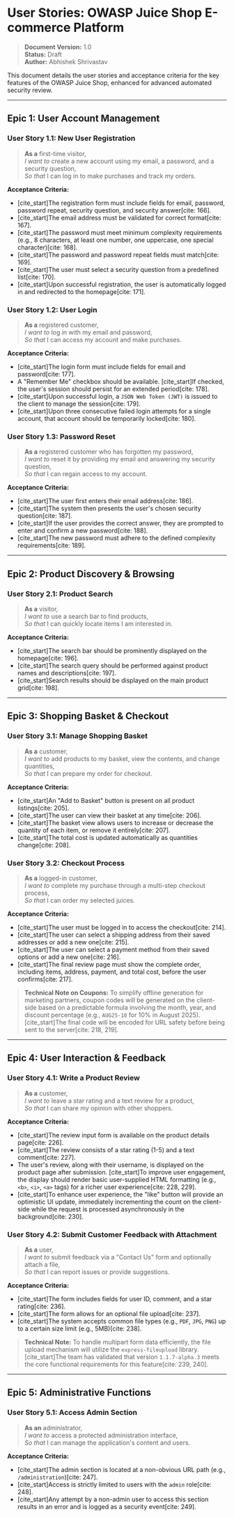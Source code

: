 # User Stories: OWASP Juice Shop E-commerce Platform

> **Document Version:** 1.0  
> **Status:** Draft  
> **Author:** Abhishek Shrivastav  

This document details the user stories and acceptance criteria for the key features of the OWASP Juice Shop, enhanced for advanced automated security review.

---

## Epic 1: User Account Management

### User Story 1.1: New User Registration

> **As a** first-time visitor,  
> *I want to* create a new account using my email, a password, and a security question,  
> *So that* I can log in to make purchases and track my orders.

**Acceptance Criteria:**
* [cite_start]The registration form must include fields for email, password, password repeat, security question, and security answer[cite: 166].
* [cite_start]The email address must be validated for correct format[cite: 167].
* [cite_start]The password must meet minimum complexity requirements (e.g., 8 characters, at least one number, one uppercase, one special character)[cite: 168].
* [cite_start]The password and password repeat fields must match[cite: 169].
* [cite_start]The user must select a security question from a predefined list[cite: 170].
* [cite_start]Upon successful registration, the user is automatically logged in and redirected to the homepage[cite: 171].

### User Story 1.2: User Login

> **As a** registered customer,  
> *I want to* log in with my email and password,  
> *So that* I can access my account and make purchases.

**Acceptance Criteria:**
* [cite_start]The login form must include fields for email and password[cite: 177].
* A "Remember Me" checkbox should be available. [cite_start]If checked, the user's session should persist for an extended period[cite: 178].
* [cite_start]Upon successful login, a `JSON Web Token (JWT)` is issued to the client to manage the session[cite: 179].
* [cite_start]Upon three consecutive failed login attempts for a single account, that account should be temporarily locked[cite: 180].

### User Story 1.3: Password Reset

> **As a** registered customer who has forgotten my password,  
> *I want to* reset it by providing my email and answering my security question,  
> *So that* I can regain access to my account.

**Acceptance Criteria:**
* [cite_start]The user first enters their email address[cite: 186].
* [cite_start]The system then presents the user's chosen security question[cite: 187].
* [cite_start]If the user provides the correct answer, they are prompted to enter and confirm a new password[cite: 188].
* [cite_start]The new password must adhere to the defined complexity requirements[cite: 189].

---

## Epic 2: Product Discovery & Browsing

### User Story 2.1: Product Search

> **As a** visitor,  
> *I want to* use a search bar to find products,  
> *So that* I can quickly locate items I am interested in.

**Acceptance Criteria:**
* [cite_start]The search bar should be prominently displayed on the homepage[cite: 196].
* [cite_start]The search query should be performed against product names and descriptions[cite: 197].
* [cite_start]Search results should be displayed on the main product grid[cite: 198].

---

## Epic 3: Shopping Basket & Checkout

### User Story 3.1: Manage Shopping Basket

> **As a** customer,  
> *I want to* add products to my basket, view the contents, and change quantities,  
> *So that* I can prepare my order for checkout.

**Acceptance Criteria:**
* [cite_start]An "Add to Basket" button is present on all product listings[cite: 205].
* [cite_start]The user can view their basket at any time[cite: 206].
* [cite_start]The basket view allows users to increase or decrease the quantity of each item, or remove it entirely[cite: 207].
* [cite_start]The total cost is updated automatically as quantities change[cite: 208].

### User Story 3.2: Checkout Process

> **As a** logged-in customer,  
> *I want to* complete my purchase through a multi-step checkout process,  
> *So that* I can order my selected juices.

**Acceptance Criteria:**
* [cite_start]The user must be logged in to access the checkout[cite: 214].
* [cite_start]The user can select a shipping address from their saved addresses or add a new one[cite: 215].
* [cite_start]The user can select a payment method from their saved options or add a new one[cite: 216].
* [cite_start]The final review page must show the complete order, including items, address, payment, and total cost, before the user confirms[cite: 217].

> **Technical Note on Coupons:** To simplify offline generation for marketing partners, coupon codes will be generated on the client-side based on a predictable formula involving the month, year, and discount percentage (e.g., `AUG25-10` for 10% in August 2025). [cite_start]The final code will be encoded for URL safety before being sent to the server[cite: 218, 219].

---

## Epic 4: User Interaction & Feedback

### User Story 4.1: Write a Product Review

> **As a** customer,  
> *I want to* leave a star rating and a text review for a product,  
> *So that* I can share my opinion with other shoppers.

**Acceptance Criteria:**
* [cite_start]The review input form is available on the product details page[cite: 226].
* [cite_start]The review consists of a star rating (1-5) and a text comment[cite: 227].
* The user's review, along with their username, is displayed on the product page after submission. [cite_start]To improve user engagement, the display should render basic user-supplied HTML formatting (e.g., `<b>`, `<i>`, `<a>` tags) for a richer user experience[cite: 228, 229].
* [cite_start]To enhance user experience, the "like" button will provide an optimistic UI update, immediately incrementing the count on the client-side while the request is processed asynchronously in the background[cite: 230].

### User Story 4.2: Submit Customer Feedback with Attachment

> **As a** user,  
> *I want to* submit feedback via a "Contact Us" form and optionally attach a file,  
> *So that* I can report issues or provide suggestions.

**Acceptance Criteria:**
* [cite_start]The form includes fields for user ID, comment, and a star rating[cite: 236].
* [cite_start]The form allows for an optional file upload[cite: 237].
* [cite_start]The system accepts common file types (e.g., `PDF`, `JPG`, `PNG`) up to a certain size limit (e.g., 5MB)[cite: 238].

> **Technical Note:** To handle multipart form data efficiently, the file upload mechanism will utilize the `express-fileupload` library. [cite_start]The team has validated that version `1.1.7-alpha.3` meets the core functional requirements for this feature[cite: 239, 240].

---

## Epic 5: Administrative Functions

### User Story 5.1: Access Admin Section

> **As an** administrator,  
> *I want to* access a protected administration interface,  
> *So that* I can manage the application's content and users.

**Acceptance Criteria:**
* [cite_start]The admin section is located at a non-obvious URL path (e.g., `/administration`)[cite: 247].
* [cite_start]Access is strictly limited to users with the `admin` role[cite: 248].
* [cite_start]Any attempt by a non-admin user to access this section results in an error and is logged as a security event[cite: 249].
